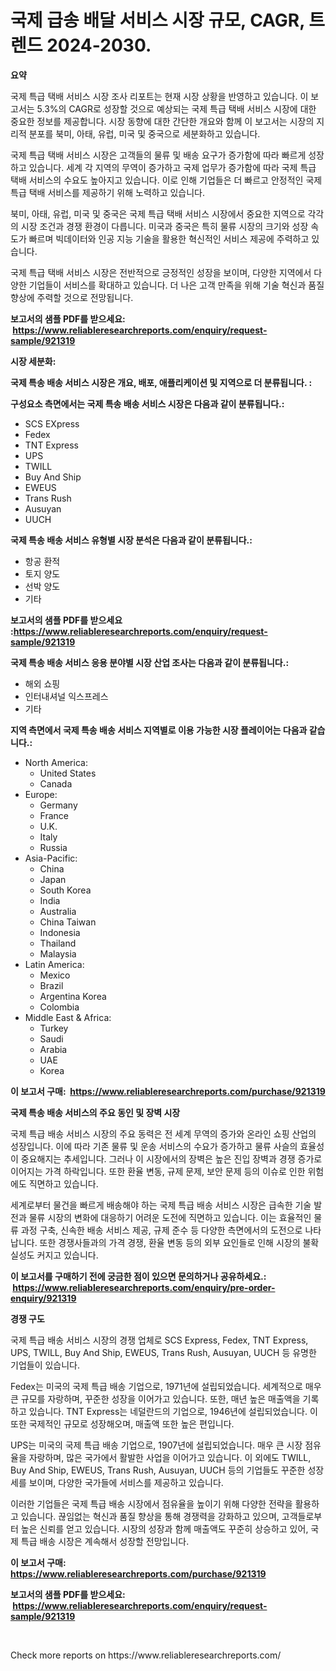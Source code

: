 <p><h1>국제 급송 배달 서비스 시장 규모, CAGR, 트렌드 2024-2030.</h1></p><p><strong>요약</strong></p>
<p><p>국제 특급 택배 서비스 시장 조사 리포트는 현재 시장 상황을 반영하고 있습니다. 이 보고서는 5.3%의 CAGR로 성장할 것으로 예상되는 국제 특급 택배 서비스 시장에 대한 중요한 정보를 제공합니다. 시장 동향에 대한 간단한 개요와 함께 이 보고서는 시장의 지리적 분포를 북미, 아태, 유럽, 미국 및 중국으로 세분화하고 있습니다.</p><p>국제 특급 택배 서비스 시장은 고객들의 물류 및 배송 요구가 증가함에 따라 빠르게 성장하고 있습니다. 세계 각 지역의 무역이 증가하고 국제 업무가 증가함에 따라 국제 특급 택배 서비스의 수요도 높아지고 있습니다. 이로 인해 기업들은 더 빠르고 안정적인 국제 특급 택배 서비스를 제공하기 위해 노력하고 있습니다.</p><p>북미, 아태, 유럽, 미국 및 중국은 국제 특급 택배 서비스 시장에서 중요한 지역으로 각각의 시장 조건과 경쟁 환경이 다릅니다. 미국과 중국은 특히 물류 시장의 크기와 성장 속도가 빠르며 빅데이터와 인공 지능 기술을 활용한 혁신적인 서비스 제공에 주력하고 있습니다.</p><p>국제 특급 택배 서비스 시장은 전반적으로 긍정적인 성장을 보이며, 다양한 지역에서 다양한 기업들이 서비스를 확대하고 있습니다. 더 나은 고객 만족을 위해 기술 혁신과 품질 향상에 주력할 것으로 전망됩니다.</p></p>
<p><strong>보고서의 샘플 PDF를 받으세요: &nbsp;<a href="https://www.reliableresearchreports.com/enquiry/request-sample/921319">https://www.reliableresearchreports.com/enquiry/request-sample/921319</a></strong></p>
<p><strong>시장 세분화:</strong></p>
<p><strong> 국제 특송 배송 서비스 시장은 개요, 배포, 애플리케이션 및 지역으로 더 분류됩니다. :</strong></p>
<p><strong>구성요소 측면에서는 국제 특송 배송 서비스 시장은 다음과 같이 분류됩니다.:</strong></p>
<p><ul><li>SCS EXpress</li><li>Fedex</li><li>TNT Express</li><li>UPS</li><li>TWILL</li><li>Buy And Ship</li><li>EWEUS</li><li>Trans Rush</li><li>Ausuyan</li><li>UUCH</li></ul></p>
<p><strong> 국제 특송 배송 서비스 유형별 시장 분석은 다음과 같이 분류됩니다.:</strong></p>
<p><ul><li>항공 환적</li><li>토지 양도</li><li>선박 양도</li><li>기타</li></ul></p>
<p><strong>보고서의 샘플 PDF를 받으세요 :<a href="https://www.reliableresearchreports.com/enquiry/request-sample/921319">https://www.reliableresearchreports.com/enquiry/request-sample/921319</a></strong></p>
<p><strong> 국제 특송 배송 서비스 응용 분야별 시장 산업 조사는 다음과 같이 분류됩니다.:</strong></p>
<p><ul><li>해외 쇼핑</li><li>인터내셔널 익스프레스</li><li>기타</li></ul></p>
<p><strong>지역 측면에서 국제 특송 배송 서비스 지역별로 이용 가능한 시장 플레이어는 다음과 같습니다.:</strong></p>
<p><ul>
    <li>
        North America:
        <ul>
            <li>United States</li>
            <li>Canada</li>
        </ul>
    </li>
    <li>
        Europe:
        <ul>
            <li>Germany</li>
            <li>France</li>
            <li>U.K.</li>
            <li>Italy</li>
            <li>Russia</li>
        </ul>
    </li>
    <li>
        Asia-Pacific:
        <ul>
            <li>China</li>
            <li>Japan</li>
            <li>South Korea</li>
            <li>India</li>
            <li>Australia</li>
            <li>China Taiwan</li>
            <li>Indonesia</li>
            <li>Thailand</li>
            <li>Malaysia</li>
        </ul>
    </li>
    <li>
        Latin America:
        <ul>
            <li>Mexico</li>
            <li>Brazil</li>
            <li>Argentina Korea</li>
            <li>Colombia</li>
        </ul>
    </li>
    <li>
        Middle East & Africa:
        <ul>
            <li>Turkey</li>
            <li>Saudi</li>
            <li>Arabia</li>
            <li>UAE</li>
            <li>Korea</li>
        </ul>
    </li>
    </ul></p>
<p><strong>이 보고서 구매: &nbsp;<a href="https://www.reliableresearchreports.com/purchase/921319">https://www.reliableresearchreports.com/purchase/921319</a></strong></p>
<p><strong>국제 특송 배송 서비스의 주요 동인 및 장벽 시장</strong></p>
<p><p>국제 특급 배송 서비스 시장의 주요 동력은 전 세계 무역의 증가와 온라인 쇼핑 산업의 성장입니다. 이에 따라 기존 물류 및 운송 서비스의 수요가 증가하고 물류 사슬의 효율성이 중요해지는 추세입니다. 그러나 이 시장에서의 장벽은 높은 진입 장벽과 경쟁 증가로 이어지는 가격 하락입니다. 또한 환율 변동, 규제 문제, 보안 문제 등의 이슈로 인한 위험에도 직면하고 있습니다.</p><p>세계로부터 물건을 빠르게 배송해야 하는 국제 특급 배송 서비스 시장은 급속한 기술 발전과 물류 시장의 변화에 대응하기 어려운 도전에 직면하고 있습니다. 이는 효율적인 물류 과정 구축, 신속한 배송 서비스 제공, 규제 준수 등 다양한 측면에서의 도전으로 나타납니다. 또한 경쟁사들과의 가격 경쟁, 환율 변동 등의 외부 요인들로 인해 시장의 불확실성도 커지고 있습니다.</p></p>
<p><strong>이 보고서를 구매하기 전에 궁금한 점이 있으면 문의하거나 공유하세요.: &nbsp;<a href="https://www.reliableresearchreports.com/enquiry/pre-order-enquiry/921319">https://www.reliableresearchreports.com/enquiry/pre-order-enquiry/921319</a></strong></p>
<p><strong>경쟁 구도</strong></p>
<p><p>국제 특급 배송 서비스 시장의 경쟁 업체로 SCS Express, Fedex, TNT Express, UPS, TWILL, Buy And Ship, EWEUS, Trans Rush, Ausuyan, UUCH 등 유명한 기업들이 있습니다.</p><p>Fedex는 미국의 국제 특급 배송 기업으로, 1971년에 설립되었습니다. 세계적으로 매우 큰 규모를 자랑하며, 꾸준한 성장을 이어가고 있습니다. 또한, 매년 높은 매출액을 기록하고 있습니다. TNT Express는 네덜란드의 기업으로, 1946년에 설립되었습니다. 이 또한 국제적인 규모로 성장해오며, 매출액 또한 높은 편입니다.</p><p>UPS는 미국의 국제 특급 배송 기업으로, 1907년에 설립되었습니다. 매우 큰 시장 점유율을 자랑하며, 많은 국가에서 활발한 사업을 이어가고 있습니다. 이 외에도 TWILL, Buy And Ship, EWEUS, Trans Rush, Ausuyan, UUCH 등의 기업들도 꾸준한 성장세를 보이며, 다양한 국가들에 서비스를 제공하고 있습니다.</p><p>이러한 기업들은 국제 특급 배송 시장에서 점유율을 높이기 위해 다양한 전략을 활용하고 있습니다. 끊임없는 혁신과 품질 향상을 통해 경쟁력을 강화하고 있으며, 고객들로부터 높은 신뢰를 얻고 있습니다. 시장의 성장과 함께 매출액도 꾸준히 상승하고 있어, 국제 특급 배송 시장은 계속해서 성장할 전망입니다.</p></p>
<p><strong>이 보고서 구매: &nbsp; <a href="https://www.reliableresearchreports.com/purchase/921319">https://www.reliableresearchreports.com/purchase/921319</a></strong></p>
<p><strong>보고서의 샘플 PDF를 받으세요: &nbsp;<a href="https://www.reliableresearchreports.com/enquiry/request-sample/921319">https://www.reliableresearchreports.com/enquiry/request-sample/921319</a></strong><strong></strong></p>
<p>&nbsp;</p>
<p>Check more reports on https://www.reliableresearchreports.com/</p>